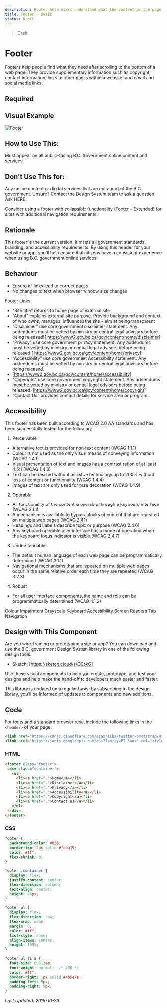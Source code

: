 ```yaml
---
description: Footer help users understand what the content of the page is about and provides a quick, organized way to reach the main sections of a website.
title: Footer - Basic
status: Draft
---
```

> Draft

# Footer
Footers help people find what they need after scrolling to the bottom of a web page. They provide supplementary information such as copyright, contact information, links to other pages within a website, and email and social media links.

## Required

## Visual Example

![Footer](https://github.com/bcgov/design-system/blob/footer-f/components/footer/images/footer.png?raw=true)

## How to Use This:
Must appear on all public-facing B.C. Government online content and services

## Don't Use This for:
Any online content or digital services that are not a part of the B.C. government.
Unsure? Contact the Design System team to ask a question. Ask HERE.

Consider using a footer with collapsible functionality (Footer – Extended) for sites with additional navigation requirements.

## Rationale
This footer is the current version. It meets all government standards, branding, and accessibility requirements. By using this header for your website or app, you’ll help ensure that citizens have a consistent experience when using B.C. government online services.

## Behaviour
* Ensure all links lead to correct pages
* No changes to text when browser window size changes

Footer Links:
*	“Site title” returns to home page of external site
*	“About” explains external site purpose. Provide background and context of who owns, manages, influences the site – aim at being transparent
*	“Disclaimer” use core government disclaimer statement. Any addendums must be vetted by ministry or central legal advisors before being released)[ https://www2.gov.bc.ca/gov/content/home/disclaimer]
*	“Privacy” use core government privacy statement. Any addendums must be vetted by ministry or central legal advisors before being released.[ https://www2.gov.bc.ca/gov/content/home/privacy]
*	“Accessibility” use core government Accessibility statement. Any addendums must be vetted by ministry or central legal advisors before being released.
*	 [https://www2.gov.bc.ca/gov/content/home/accessibility]
*	“Copyright” use core government copyright statement. Any addendums must be vetted by ministry or central legal advisors before being released. [https://www2.gov.bc.ca/gov/content/home/copyright]
*	“Contact Us” provides contact details for service area or program.

## Accessibility
This footer has been built according to WCAG 2.0 AA standards and has been successfully tested for the following:

1. Perceivable
*	Alternative text is provided for non-text content (WCAG 1.1.1)
*	Colour is not used as the only visual means of conveying information (WCAG 1.4.1)
*	Visual presentation of text and images has a contrast ration of at least 4.5:1 (WCAG 1.4.3)
*	Text can be resized without assistive technology up to 200% without loss of content or functionality (WCAG 1.4.4)
*	Images of text are only used for pure decoration (WCAG 1.4.9)

2. Operable
*	All functionality of the content is operable through a keyboard interface (WCAG 2.1.1)
*	A mechanism is available to bypass blocks of content that are repeated on multiple web pages (WCAG 2.4.1)
*	Headings and Labels describe topic or purpose (WCAG 2.4.6)
*	Any keyboard operable user interface has a mode of operation where the keyboard focus indicator is visible (WCAG  2.4.7)

3. Understandable
*	The default human language of each web page can be programmatically determined (WCAG 3.1.1)
*	Navigational mechanisms that are repeated on multiple web pages occur in the same relative order each time they are repeated (WCAG 3.2.3)

4. Robust
*	For all user interface components, the name and role can be programmatically determined (WCAG 4.1.2)

Colour Impairment Grayscale Keyboard Accessibility Screen Readers Tab Navigation

## Design with This Component
Are you wire-framing or prototyping a site or app? You can download and use the B.C. government Design System library in one of the following design tools:

*	Sketch: [https://sketch.cloud/s/Q0bkG]

Use these visual components to help you create, prototype, and test your designs and help make the hand-off to developers much easier and faster.

This library is updated on a regular basis; by subscribing to the design library, you’ll be informed of updates to components and new additions.

## Code

For fonts and a standard browser reset include the following links in the `<header>` of your page.

```html
<link href="https://cdnjs.cloudflare.com/ajax/libs/twitter-bootstrap/4.1.3/css/bootstrap-reboot.min.css" rel="stylesheet">
<link href="https://fonts.googleapis.com/css?family=PT Sans" rel="stylesheet">
```

### HTML

```html
<footer class="footer">
 <div class="container">
   <ul>
   	 <li><a href=".">Home</a></li>
   	 <li><a href=".">Disclaimer</a></li>
   	 <li><a href=".">Privacy</a></li>
   	 <li><a href=".">Accessibility</a></li>
   	 <li><a href=".">Copyright</a></li>
   	 <li><a href=".">Contact Us</a></li>
   </ul>
 </div>
</footer>
```
    
### CSS

```css
footer {
  background-color: #036;
  border-top: 2px solid #fcba19;
  color: #fff;
  flex-shrink: 0;
}

footer .container {
  display: flex;
  justify-content: center;
  flex-direction: column;
  text-align: center;
  height: 46px;
}

footer ul {
  display: flex;
  flex-direction: row;
  flex-wrap: wrap;
  margin: 0;
  color: #fff;
  list-style: none;
  align-items: center;
  height: 100%;
}

footer ul li a {
  font-size: 0.813em;
  font-weight: normal;  /* 400 */
  color: #fff;
  border-right: 1px solid #4b5e7e;
  padding-left: 5px;
  padding-right: 5px;
}
```

_Last Updated: 2018-10-23_

